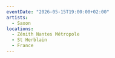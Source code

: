 ```yaml
---
eventDate: "2026-05-15T19:00:00+02:00"
artists:
  - Saxon
locations:
  - Zénith Nantes Métropole
  - St Herblain
  - France
---
```

